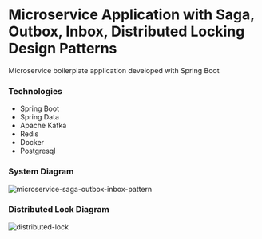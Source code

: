 # Microservice Application with Saga, Outbox, Inbox, Distributed Locking Design Patterns
Microservice boilerplate application developed with Spring Boot
### Technologies
* Spring Boot
* Spring Data
* Apache Kafka
* Redis
* Docker
* Postgresql

### System Diagram
![microservice-saga-outbox-inbox-pattern](https://user-images.githubusercontent.com/47754791/224028703-11f2dd6f-0cad-4f9e-8fa9-a8cfa5dbbea4.jpg)

### Distributed Lock Diagram
![distributed-lock](https://user-images.githubusercontent.com/47754791/224034101-bc4be8ff-735d-4f81-910d-a789ed64b5d2.jpg)


